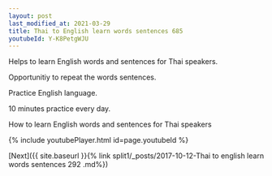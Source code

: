```yaml
---
layout: post
last_modified_at: 2021-03-29
title: Thai to English learn words sentences 685 
youtubeId: Y-K8PetgWJU
---
```

 
 
Helps to learn English words and sentences for Thai speakers.

Opportunitiy to repeat the words sentences. 

Practice English language. 
 
10 minutes practice every day. 
 
How to learn English words and sentences for Thai speakers 
 
{% include youtubePlayer.html id=page.youtubeId %}
 
 
[Next]({{ site.baseurl }}{% link  split1/_posts/2017-10-12-Thai to english learn words sentences 292 .md%})
 
